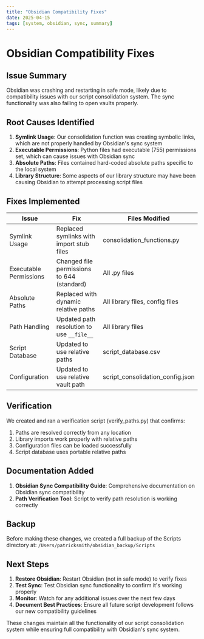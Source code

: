 ```yaml
---
title: "Obsidian Compatibility Fixes"
date: 2025-04-15
tags: [system, obsidian, sync, summary]
---
```


# Obsidian Compatibility Fixes

## Issue Summary

Obsidian was crashing and restarting in safe mode, likely due to compatibility issues with our script consolidation system. The sync functionality was also failing to open vaults properly.

## Root Causes Identified

1. **Symlink Usage**: Our consolidation function was creating symbolic links, which are not properly handled by Obsidian's sync system
2. **Executable Permissions**: Python files had executable (755) permissions set, which can cause issues with Obsidian sync
3. **Absolute Paths**: Files contained hard-coded absolute paths specific to the local system
4. **Library Structure**: Some aspects of our library structure may have been causing Obsidian to attempt processing script files

## Fixes Implemented

| Issue | Fix | Files Modified |
|-------|-----|----------------|
| Symlink Usage | Replaced symlinks with import stub files | consolidation_functions.py |
| Executable Permissions | Changed file permissions to 644 (standard) | All .py files |
| Absolute Paths | Replaced with dynamic relative paths | All library files, config files |
| Path Handling | Updated path resolution to use `__file__` | All library files |
| Script Database | Updated to use relative paths | script_database.csv |
| Configuration | Updated to use relative vault path | script_consolidation_config.json |

## Verification

We created and ran a verification script (verify_paths.py) that confirms:

1. Paths are resolved correctly from any location
2. Library imports work properly with relative paths
3. Configuration files can be loaded successfully
4. Script database uses portable relative paths

## Documentation Added

1. **Obsidian Sync Compatibility Guide**: Comprehensive documentation on Obsidian sync compatibility
2. **Path Verification Tool**: Script to verify path resolution is working correctly

## Backup

Before making these changes, we created a full backup of the Scripts directory at:
`/Users/patricksmith/obsidian_backup/Scripts`

## Next Steps

1. **Restore Obsidian**: Restart Obsidian (not in safe mode) to verify fixes
2. **Test Sync**: Test Obsidian sync functionality to confirm it's working properly
3. **Monitor**: Watch for any additional issues over the next few days
4. **Document Best Practices**: Ensure all future script development follows our new compatibility guidelines

These changes maintain all the functionality of our script consolidation system while ensuring full compatibility with Obsidian's sync system.